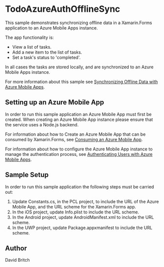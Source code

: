 TodoAzureAuthOfflineSync
========================

This sample demonstrates synchronizing offline data in a Xamarin.Forms application to an Azure Mobile Apps instance.

The app functionality is:

- View a list of tasks.
- Add a new item to the list of tasks.
- Set a task's status to 'completed'.

In all cases the tasks are stored locally, and are synchronized to an Azure Mobile Apps instance.

For more information about this sample see [Synchronizing Offline Data with Azure Mobile Apps](http://developer.xamarin.com/guides/xamarin-forms/web-services/sync/azure-mobile-apps/).

Setting up an Azure Mobile App
------------------------------

In order to run this sample application an Azure Mobile App must first be created. When creating an Azure Mobile App instance please ensure that the service uses a Node.js backend.

For information about how to Create an Azure Mobile App that can be consumed by Xamarin.Forms, see [Consuming an Azure Mobile App](http://developer.xamarin.com/guides/xamarin-forms/web-services/consuming/azure/).

For information about how to configure the Azure Mobile App instance to manage the authentication process, see [Authenticating Users with Azure Mobile Apps](http://developer.xamarin.com/guides/xamarin-forms/web-services/authentication/azure/).

Sample Setup
----------------

In order to run this sample application the following steps must be carried out:

1. Update Constants.cs, in the PCL project, to include the URL of the Azure Mobile App, and the URL scheme for the Xamarin.Forms app.
1. In the iOS project, update Info.plist to include the URL scheme.
1. In the Android project, update AndroidManifest.xml to include the URL scheme.
1. In the UWP project, update Package.appxmanifest to include the URL scheme.

Author
------

David Britch

